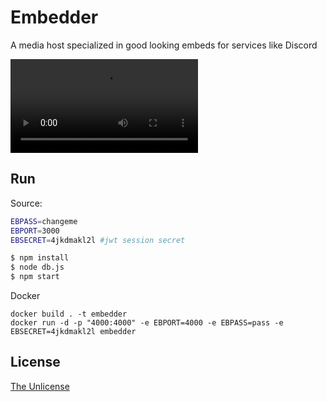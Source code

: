 # Embedder

A media host specialized in good looking embeds for services like Discord

![Imgur Image](https://i.imgur.com/prEZnmT.mp4)

## Run

Source:
```Bash
EBPASS=changeme
EBPORT=3000
EBSECRET=4jkdmakl2l #jwt session secret

$ npm install
$ node db.js
$ npm start
```

Docker
```
docker build . -t embedder
docker run -d -p "4000:4000" -e EBPORT=4000 -e EBPASS=pass -e EBSECRET=4jkdmakl2l embedder
```

## License

[The Unlicense](https://opensource.org/licenses/unlicense)
